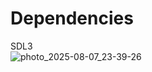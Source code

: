 # Dependencies
SDL3  
![photo_2025-08-07_23-39-26](https://github.com/user-attachments/assets/99f5f9ef-bb6d-4de8-a450-a0ec773634e8)

